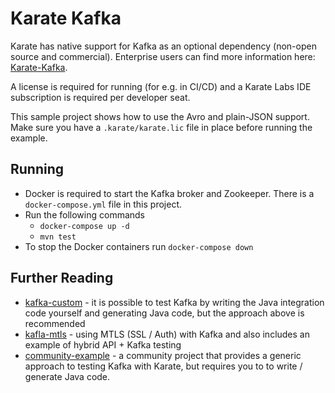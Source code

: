 # Karate Kafka

Karate has native support for Kafka as an optional dependency (non-open source and commercial). Enterprise users can find more information here: [Karate-Kafka](https://github.com/karatelabs/karate-addons/tree/main/karate-kafka). 

A license is required for running (for e.g. in CI/CD) and a Karate Labs IDE subscription is required per developer seat.

This sample project shows how to use the Avro and plain-JSON support. Make sure you have a `.karate/karate.lic` file in place before running the example.

## Running
* Docker is required to start the Kafka broker and Zookeeper. There is a `docker-compose.yml` file in this project.
* Run the following commands
  * `docker-compose up -d`
  * `mvn test`
* To stop the Docker containers run `docker-compose down`

## Further Reading
* [kafka-custom](../kafka-custom/README.md) - it is possible to test Kafka by writing the Java integration code yourself and generating Java code, but the approach above is recommended
* [kafla-mtls](../kafka-mtls/README.md) - using MTLS (SSL / Auth) with Kafka and also includes an example of hybrid API + Kafka testing
* [community-example](https://github.com/Sdaas/karate-kafka) - a community project that provides a generic approach to testing Kafka with Karate, but requires you to to write / generate Java code.